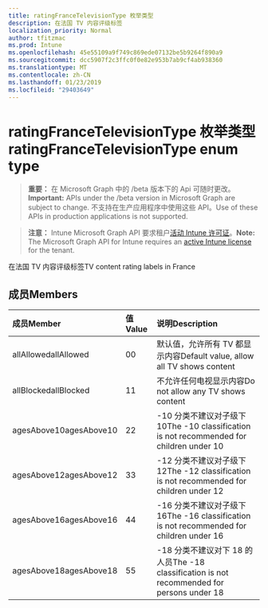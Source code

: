 ```yaml
---
title: ratingFranceTelevisionType 枚举类型
description: 在法国 TV 内容评级标签
localization_priority: Normal
author: tfitzmac
ms.prod: Intune
ms.openlocfilehash: 45e55109a9f749c869ede07132be5b9264f890a9
ms.sourcegitcommit: dcc5907f2c3ffc0f0e82e953b7ab9cf4ab938360
ms.translationtype: MT
ms.contentlocale: zh-CN
ms.lasthandoff: 01/23/2019
ms.locfileid: "29403649"
---
```

# <a name="ratingfrancetelevisiontype-enum-type"></a><span data-ttu-id="e97fb-103">ratingFranceTelevisionType 枚举类型</span><span class="sxs-lookup"><span data-stu-id="e97fb-103">ratingFranceTelevisionType enum type</span></span>

> <span data-ttu-id="e97fb-104">**重要：** 在 Microsoft Graph 中的 /beta 版本下的 Api 可随时更改。</span><span class="sxs-lookup"><span data-stu-id="e97fb-104">**Important:** APIs under the /beta version in Microsoft Graph are subject to change.</span></span> <span data-ttu-id="e97fb-105">不支持在生产应用程序中使用这些 API。</span><span class="sxs-lookup"><span data-stu-id="e97fb-105">Use of these APIs in production applications is not supported.</span></span>

> <span data-ttu-id="e97fb-106">**注意：** Intune Microsoft Graph API 要求租户[活动 Intune 许可证](https://go.microsoft.com/fwlink/?linkid=839381)。</span><span class="sxs-lookup"><span data-stu-id="e97fb-106">**Note:** The Microsoft Graph API for Intune requires an [active Intune license](https://go.microsoft.com/fwlink/?linkid=839381) for the tenant.</span></span>

<span data-ttu-id="e97fb-107">在法国 TV 内容评级标签</span><span class="sxs-lookup"><span data-stu-id="e97fb-107">TV content rating labels in France</span></span>

## <a name="members"></a><span data-ttu-id="e97fb-108">成员</span><span class="sxs-lookup"><span data-stu-id="e97fb-108">Members</span></span>
|<span data-ttu-id="e97fb-109">成员</span><span class="sxs-lookup"><span data-stu-id="e97fb-109">Member</span></span>|<span data-ttu-id="e97fb-110">值</span><span class="sxs-lookup"><span data-stu-id="e97fb-110">Value</span></span>|<span data-ttu-id="e97fb-111">说明</span><span class="sxs-lookup"><span data-stu-id="e97fb-111">Description</span></span>|
|:---|:---|:---|
|<span data-ttu-id="e97fb-112">allAllowed</span><span class="sxs-lookup"><span data-stu-id="e97fb-112">allAllowed</span></span>|<span data-ttu-id="e97fb-113">0</span><span class="sxs-lookup"><span data-stu-id="e97fb-113">0</span></span>|<span data-ttu-id="e97fb-114">默认值，允许所有 TV 都显示内容</span><span class="sxs-lookup"><span data-stu-id="e97fb-114">Default value, allow all TV shows content</span></span>|
|<span data-ttu-id="e97fb-115">allBlocked</span><span class="sxs-lookup"><span data-stu-id="e97fb-115">allBlocked</span></span>|<span data-ttu-id="e97fb-116">1</span><span class="sxs-lookup"><span data-stu-id="e97fb-116">1</span></span>|<span data-ttu-id="e97fb-117">不允许任何电视显示内容</span><span class="sxs-lookup"><span data-stu-id="e97fb-117">Do not allow any TV shows content</span></span>|
|<span data-ttu-id="e97fb-118">agesAbove10</span><span class="sxs-lookup"><span data-stu-id="e97fb-118">agesAbove10</span></span>|<span data-ttu-id="e97fb-119">2</span><span class="sxs-lookup"><span data-stu-id="e97fb-119">2</span></span>|<span data-ttu-id="e97fb-120">-10 分类不建议对子级下 10</span><span class="sxs-lookup"><span data-stu-id="e97fb-120">The -10 classification is not recommended for children under 10</span></span>|
|<span data-ttu-id="e97fb-121">agesAbove12</span><span class="sxs-lookup"><span data-stu-id="e97fb-121">agesAbove12</span></span>|<span data-ttu-id="e97fb-122">3</span><span class="sxs-lookup"><span data-stu-id="e97fb-122">3</span></span>|<span data-ttu-id="e97fb-123">-12 分类不建议对子级下 12</span><span class="sxs-lookup"><span data-stu-id="e97fb-123">The -12 classification is not recommended for children under 12</span></span>|
|<span data-ttu-id="e97fb-124">agesAbove16</span><span class="sxs-lookup"><span data-stu-id="e97fb-124">agesAbove16</span></span>|<span data-ttu-id="e97fb-125">4</span><span class="sxs-lookup"><span data-stu-id="e97fb-125">4</span></span>|<span data-ttu-id="e97fb-126">-16 分类不建议对子级下 16</span><span class="sxs-lookup"><span data-stu-id="e97fb-126">The -16 classification is not recommended for children under 16</span></span>|
|<span data-ttu-id="e97fb-127">agesAbove18</span><span class="sxs-lookup"><span data-stu-id="e97fb-127">agesAbove18</span></span>|<span data-ttu-id="e97fb-128">5</span><span class="sxs-lookup"><span data-stu-id="e97fb-128">5</span></span>|<span data-ttu-id="e97fb-129">-18 分类不建议对下 18 的人员</span><span class="sxs-lookup"><span data-stu-id="e97fb-129">The -18 classification is not recommended for persons under 18</span></span>|





